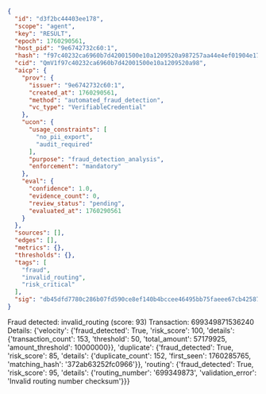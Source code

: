 ```json
{
  "id": "d3f2bc44403ee178",
  "scope": "agent",
  "key": "RESULT",
  "epoch": 1760290561,
  "host_pid": "9e6742732c60:1",
  "hash": "f97c40232ca6960b7d42001500e10a1209520a987257aa44e4ef01904e179ae7",
  "cid": "QmV1f97c40232ca6960b7d42001500e10a1209520a98",
  "aicp": {
    "prov": {
      "issuer": "9e6742732c60:1",
      "created_at": 1760290561,
      "method": "automated_fraud_detection",
      "vc_type": "VerifiableCredential"
    },
    "ucon": {
      "usage_constraints": [
        "no_pii_export",
        "audit_required"
      ],
      "purpose": "fraud_detection_analysis",
      "enforcement": "mandatory"
    },
    "eval": {
      "confidence": 1.0,
      "evidence_count": 0,
      "review_status": "pending",
      "evaluated_at": 1760290561
    }
  },
  "sources": [],
  "edges": [],
  "metrics": {},
  "thresholds": {},
  "tags": [
    "fraud",
    "invalid_routing",
    "risk_critical"
  ],
  "sig": "db45dfd7780c286b07fd590ce8ef140b4bccee46495bb75faeee67cb42587014"
}
```

Fraud detected: invalid_routing (score: 93)
Transaction: 699349871536240
Details: {'velocity': {'fraud_detected': True, 'risk_score': 100, 'details': {'transaction_count': 153, 'threshold': 50, 'total_amount': 57179925, 'amount_threshold': 10000000}}, 'duplicate': {'fraud_detected': True, 'risk_score': 85, 'details': {'duplicate_count': 152, 'first_seen': 1760285765, 'matching_hash': '372ab63252fc0966'}}, 'routing': {'fraud_detected': True, 'risk_score': 95, 'details': {'routing_number': '699349873', 'validation_error': 'Invalid routing number checksum'}}}